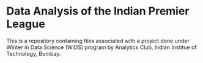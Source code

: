 # Data Analysis of the Indian Premier League
This is a repository containing files associated with a project done under Winter in Data Science (WiDS) program by Analytics Club, Indian Institue of Technology, Bombay.

